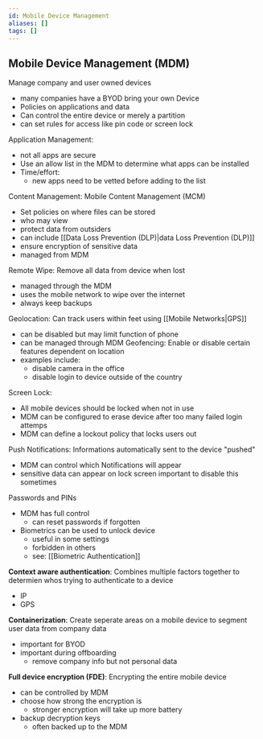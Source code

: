 ```yaml
---
id: Mobile Device Management
aliases: []
tags: []
---
```


## Mobile Device Management (MDM)

Manage company and user owned devices 
- many companies have a BYOD bring your own Device
- Policies on applications and data
- Can control the entire device or merely a partition
- can set rules for access like pin code or screen lock 


Application Management: 
- not all apps are secure 
- Use an allow list in the MDM to determine what apps can be installed 
- Time/effort: 
    - new apps need to be vetted before adding to the list

Content Management: 
Mobile Content Management (MCM) 
- Set policies on where files can be stored 
- who may view 
- protect data from outsiders 
- can include [[Data Loss Prevention (DLP)|data Loss Prevention (DLP)]]
- ensure encryption of sensitive data 
- managed from MDM


Remote Wipe: 
Remove all data from device when lost 
- managed through the MDM
- uses the mobile network to wipe over the internet 
- always keep backups 


Geolocation: 
Can track users within feet using [[Mobile Networks|GPS]]
- can be disabled but may limit function of phone 
- can be managed through MDM 
Geofencing: 
Enable or disable certain features dependent on location
- examples include: 
    - disable camera in the office 
    - disable login to device outside of the country

Screen Lock: 
- All mobile devices should be locked when not in use 
- MDM can be configured to erase device after too many failed login attemps 
- MDM can define a lockout policy that locks users out 


Push Notifications: 
Informations automatically sent to the device "pushed" 
- MDM can control which Notifications will appear 
- sensitive data can appear on lock screen important to disable this sometimes 


Passwords and PINs 
- MDM has full control 
    - can reset passwords if forgotten 
- Biometrics can be used to unlock device 
    - useful in some settings 
    - forbidden in others 
    - see: [[Biometric Authentication]]


**Context aware authentication**: 
Combines multiple factors together to determien whos trying to authenticate to a device 
- IP 
- GPS 

**Containerization**: 
Create seperate areas on a mobile device to segment user data from company data
- important for BYOD 
- important during offboarding
    - remove company info but not personal data 


**Full device encryption (FDE)**: 
Encrypting the entire mobile device 
- can be controlled by MDM 
- choose how strong the encryption is
    - stronger encryption will take up more battery 
- backup decryption keys 
    - often backed up to the MDM 


